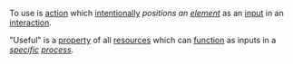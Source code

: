 To use is [action](https://github.com/gcassel/Modular-Organization-Terminology/blob/master/terms/action.md) which [intentionally](https://github.com/gcassel/Modular-Organization-Terminology/blob/master/terms/intention.md) *positions an [element](https://github.com/gcassel/Modular-Organization-Terminology/blob/master/terms/element.md)* as an [input](https://github.com/gcassel/Modular-Organization-Terminology/blob/master/terms/input.md) in an [interaction](https://github.com/gcassel/Modular-Organization-Terminology/blob/master/terms/interaction.md).

"Useful" is a [property](https://github.com/gcassel/Modular-Organization-Terminology/blob/master/terms/property.md) of all [resources](https://github.com/gcassel/Modular-Organization-Terminology/blob/master/terms/resource.md) which can [function](https://github.com/gcassel/Modular-Organization-Terminology/blob/master/terms/function.md) as inputs in a *[specific](https://github.com/gcassel/Modular-Organization-Terminology/blob/master/terms/specific.md) [process](https://github.com/gcassel/Modular-Organization-Terminology/blob/master/terms/process.md)*.
